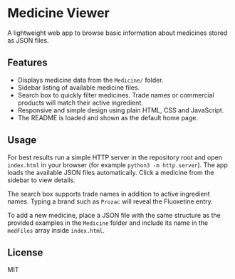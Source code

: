# Medicine Viewer

A lightweight web app to browse basic information about medicines stored as JSON files.

## Features
- Displays medicine data from the `Medicine/` folder.
- Sidebar listing of available medicine files.
- Search box to quickly filter medicines. Trade names or commercial products
  will match their active ingredient.
- Responsive and simple design using plain HTML, CSS and JavaScript.
- The README is loaded and shown as the default home page.

## Usage
For best results run a simple HTTP server in the repository root and open `index.html` in your browser (for example `python3 -m http.server`). The app loads the available JSON files automatically. Click a medicine from the sidebar to view details.

The search box supports trade names in addition to active ingredient names. Typing a brand such as `Prozac` will reveal the Fluoxetine entry.

To add a new medicine, place a JSON file with the same structure as the provided examples in the `Medicine` folder and include its name in the `medFiles` array inside `index.html`.

## License
MIT
